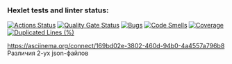 ### Hexlet tests and linter status:

[![Actions Status](https://github.com/PxHA-source/frontend-project-46/actions/workflows/hexlet-check.yml/badge.svg)](https://github.com/PxHA-source/frontend-project-46/actions)
[![Quality Gate Status](https://sonarcloud.io/api/project_badges/measure?project=PxHA-source_frontend-project-46&metric=alert_status)](https://sonarcloud.io/summary/new_code?id=PxHA-source_frontend-project-46)
[![Bugs](https://sonarcloud.io/api/project_badges/measure?project=PxHA-source_frontend-project-46&metric=bugs)](https://sonarcloud.io/summary/new_code?id=PxHA-source_frontend-project-46)
[![Code Smells](https://sonarcloud.io/api/project_badges/measure?project=PxHA-source_frontend-project-46&metric=code_smells)](https://sonarcloud.io/summary/new_code?id=PxHA-source_frontend-project-46)
[![Coverage](https://sonarcloud.io/api/project_badges/measure?project=PxHA-source_frontend-project-46&metric=coverage)](https://sonarcloud.io/summary/new_code?id=PxHA-source_frontend-project-46)
[![Duplicated Lines (%)](https://sonarcloud.io/api/project_badges/measure?project=PxHA-source_frontend-project-46&metric=duplicated_lines_density)](https://sonarcloud.io/summary/new_code?id=PxHA-source_frontend-project-46)

https://asciinema.org/connect/169bd02e-3802-460d-94b0-4a4557a796b8 Различия 2-ух json-файлов
